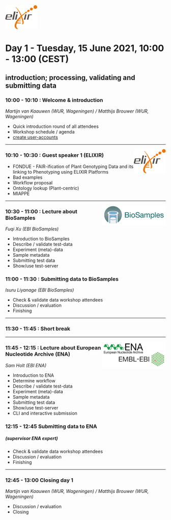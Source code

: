
<img src="images/logo_elixir.png" width="100">

# Day 1 - Tuesday, 15 June 2021, 10:00 - 13:00 (CEST)
## introduction; processing, validating and submitting data


### 10:00 - 10:10 : Welcome & introduction
*Martijn van Kaauwen (WUR, Wageningen) / Matthijs Brouwer (WUR, Wageningen)*
- Quick introduction round of all attendees
- Workshop schedule / agenda
- [create user-accounts](https://ena-docs.readthedocs.io/en/latest/submit/general-guide/registration.html)

---

<img align="right" src="images/logo_elixir.png" width="100">

### 10:10 - 10:30 : Guest speaker 1 (__ELIXIR__)
- FONDUE - FAIR-ification of Plant Genotyping Data and its linking to Phenotyping using ELIXIR Platforms
- Bad examples
- Workflow proposal
- Ontology lookup (Plant-centric)
- MIAPPE

---

<img align="right" src="images/BioSamples.png" width="200">

### 10:30 - 11:00 : Lecture about __BioSamples__
*Fuqi Xu (EBI BioSamples)*
- Introduction to BioSamples
- Describe / validate test-data
- Experiment (meta)-data
- Sample metadata
- Submitting test data
- Show/use test-server 

### 11:00 - 11:30 : Submitting data to __BioSamples__
*Isuru Liyanage (EBI BioSamples)*
- Check & validate data workshop attendees
- Discussion / evaluation
- Finishing

---

### 11:30 - 11:45 : Short break

---

<img align="right" src="images/embl_ebi.png" width="200">

###  11:45 - 12:15 : Lecture about __European Nucleotide Archive__ (__ENA__)
*Sam Holt (EBI ENA)*
- Introduction to ENA
- Determine workflow
- Describe / validate test-data 
- Experiment (meta)-data
- Sample metadata
- Submitting test data
- Show/use test-server 
- CLI and interactive submission

### 12:15 - 12:45 Submitting data to __ENA__
##### (_supervisor ENA expert_)
- Check & validate data workshop attendees
- Discussion / evaluation
- Finishing 

---

### 12:45 - 13:00 Closing day 1
*Martijn van Kaauwen (WUR, Wageningen) / Matthijs Brouwer (WUR, Wageningen)*
* Discussion / evaluation
* Closing
